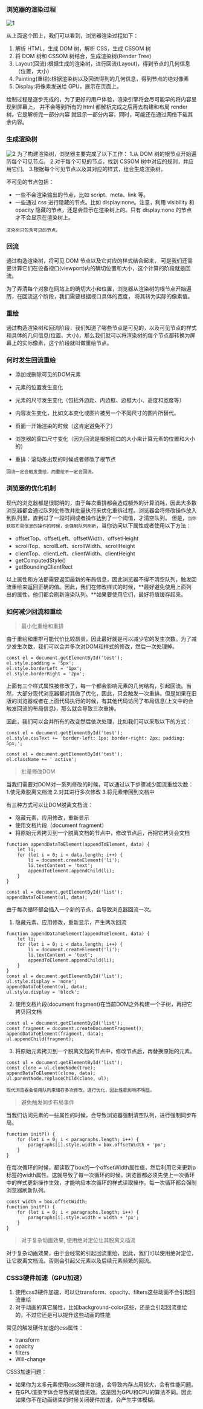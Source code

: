 ### 浏览器的渲染过程

![1](./assets/1.png)

从上面这个图上，我们可以看到，浏览器渲染过程如下：

1. 解析 HTML，生成 DOM 树，解析 CSS，生成 CSSOM 树
2. 将 DOM 树和 CSSOM 树结合，生成渲染树(Render Tree)
3. Layout(回流):根据生成的渲染树，进行回流(Layout)，得到节点的几何信息（位置，大小）
4. Painting(重绘):根据渲染树以及回流得到的几何信息，得到节点的绝对像素
5. Display:将像素发送给 GPU，展示在页面上。

绘制过程是逐步完成的，为了更好的用户体验，渲染引擎将会尽可能早的将内容呈现到屏幕上，
并不会等到所有的 html 都解析完成之后再去构建和布局 render 树。它是解析完一部分内容
就显示一部分内容，同时，可能还在通过网络下载其余内容。

### 生成渲染树

![2](./assets/2.png)
为了构建渲染树，浏览器主要完成了以下工作： 1.从 DOM 树的根节点开始遍历每个可见节点。 2.对于每个可见的节点，找到 CSSOM 树中对应的规则，并应用它们。 3.根据每个可见节点以及其对应的样式，组合生成渲染树。

不可见的节点包括：

- 一些不会渲染输出的节点，比如 script、meta、link 等。
- 一些通过 css 进行隐藏的节点。比如 display:none。注意，利用 visibility 和 opacity 隐藏的节点，还是会显示在渲染树上的。只有 display:none 的节点才不会显示在渲染树上。

`渲染树只包含可见的节点。`

### 回流

通过构造渲染树，将可见 DOM 节点以及它对应的样式结合起来，
可是我们还需要计算它们在设备视口(viewport)内的确切位置和大小，这个计算的阶段就是回流。

为了弄清每个对象在网站上的确切大小和位置，浏览器从渲染树的根节点开始遍历，在回流这个阶段，我们需要根据视口具体的宽度，
将其转为实际的像素值。

### 重绘

通过构造渲染树和回流阶段，我们知道了哪些节点是可见的，以及可见节点的样式和具体的几何信息(位置、大小)，那么我们就可以将渲染树的每个节点都转换为屏幕上的实际像素，这个阶段就叫做重绘节点。

### 何时发生回流重绘
- 添加或删除可见的DOM元素
- 元素的位置发生变化
- 元素的尺寸发生变化（包括外边距、内边框、边框大小、高度和宽度等）
- 内容发生变化，比如文本变化或图片被另一个不同尺寸的图片所替代。
- 页面一开始渲染的时候（这肯定避免不了）
- 浏览器的窗口尺寸变化（因为回流是根据视口的大小来计算元素的位置和大小的）

- 重排：滚动条出现的时候或者修改了根节点

`回流一定会触发重绘，而重绘不一定会回流。`

### 浏览器的优化机制
现代的浏览器都是很聪明的，由于每次重排都会造成额外的计算消耗，因此大多数浏览器都会通过队列化修改并批量执行来优化重排过程。浏览器会将修改操作放入到队列里，直到过了一段时间或者操作达到了一个阈值，才清空队列。
但是，`当你获取布局信息的操作的时候，会强制队列刷新`，当你访问以下属性或者使用以下方法：
- offsetTop、offsetLeft、offsetWidth、offsetHeight
- scrollTop、scrollLeft、scrollWidth、scrollHeight
- clientTop、clientLeft、clientWidth、clientHeight
- getComputedStyle()
- getBoundingClientRect

以上属性和方法都需要返回最新的布局信息，因此浏览器不得不清空队列，触发回流重绘来返回正确的值。因此，我们在修改样式的时候，**最好避免使用上面列出的属性，他们都会刷新渲染队列。**如果要使用它们，最好将值缓存起来。

### 如何减少回流和重绘
> 最小化重绘和重排

由于重绘和重排可能代价比较昂贵，因此最好就是可以减少它的发生次数。为了减少发生次数，我们可以合并多次对DOM和样式的修改，然后一次处理掉。

```
const el = document.getElementById('test');
el.style.padding = '5px';
el.style.borderLeft = '1px';
el.style.borderRight = '2px';
```
上面有三个样式属性被修改了，每一个都会影响元素的几何结构，引起回流。当然，大部分现代浏览器都对其做了优化，因此，只会触发一次重排。但是如果在旧版的浏览器或者在上面代码执行的时候，有其他代码访问了布局信息(上文中的会触发回流的布局信息)，那么就会导致三次重排。

因此，我们可以合并所有的改变然后依次处理，比如我们可以采取以下的方式：
```
const el = document.getElementById('test');
el.style.cssText += 'border-left: 1px; border-right: 2px; padding: 5px;';

const el = document.getElementById('test');
el.className += ' active';
```

> 批量修改DOM

当我们需要对DOM对一系列修改的时候，可以通过以下步骤减少回流重绘次数：
1.使元素脱离文档流
2.对其进行多次修改
3.将元素带回到文档中

有三种方式可以让DOM脱离文档流：
- 隐藏元素，应用修改，重新显示
- 使用文档片段（document fragment）
- 将原始元素拷贝到一个脱离文档的节点中，修改节点后，再把它拷贝会文档

```
function appendDataToElement(appendToElement, data) {
    let li;
    for (let i = 0; i < data.length; i++) {
    	li = document.createElement('li');
        li.textContent = 'text';
        appendToElement.appendChild(li);
    }
}

const ul = document.getElementById('list');
appendDataToElement(ul, data);
```
由于每次循环都会插入一个新的节点，会导致浏览器回流一次。
1. 隐藏元素，应用修改，重新显示，产生两次回流
```
function appendDataToElement(appendToElement, data) {
    let li;
    for (let i = 0; i < data.length; i++) {
    	li = document.createElement('li');
        li.textContent = 'text';
        appendToElement.appendChild(li);
    }
}
const ul = document.getElementById('list');
ul.style.display = 'none';
appendDataToElement(ul, data);
ul.style.display = 'block';
```
2. 使用文档片段(document fragment)在当前DOM之外构建一个子树，再把它拷贝回文档
```
const ul = document.getElementById('list');
const fragment = document.createDocumentFragment();
appendDataToElement(fragment, data);
ul.appendChild(fragment);
```
3. 将原始元素拷贝到一个脱离文档的节点中，修改节点后，再替换原始的元素。
```
const ul = document.getElementById('list');
const clone = ul.cloneNode(true);
appendDataToElement(clone, data);
ul.parentNode.replaceChild(clone, ul);
```
`现代浏览器会使用队列来储存多次修改，进行优化，因此性能影响不明显。`

> 避免触发同步布局事件

当我们访问元素的一些属性的时候，会导致浏览器强制清空队列，进行强制同步布局。
```
function initP() {
    for (let i = 0; i < paragraphs.length; i++) {
        paragraphs[i].style.width = box.offsetWidth + 'px';
    }
}
```
在每次循环的时候，都读取了box的一个offsetWidth属性值，然后利用它来更新p标签的width属性。这就导致了每一次循环的时候，浏览器都必须先使上一次循环中的样式更新操作生效，才能响应本次循环的样式读取操作。每一次循环都会强制浏览器刷新队列。
```
const width = box.offsetWidth;
function initP() {
    for (let i = 0; i < paragraphs.length; i++) {
        paragraphs[i].style.width = width + 'px';
    }
}
```

> 对于复杂动画效果, 使用绝对定位让其脱离文档流

对于复杂动画效果，由于会经常的引起回流重绘，因此，我们可以使用绝对定位，让它脱离文档流。否则会引起父元素以及后续元素频繁的回流。

### CSS3硬件加速（GPU加速）
1. 使用css3硬件加速，可以让transform、opacity、filters这些动画不会引起回流重绘 
2. 对于动画的其它属性，比如background-color这些，还是会引起回流重绘的，不过它还是可以提升这些动画的性能

常见的触发硬件加速的css属性：
- transform
- opacity
- filters
- Will-change

CSS3加速问题：
- 如果你为太多元素使用css3硬件加速，会导致内存占用较大，会有性能问题。
- 在GPU渲染字体会导致抗锯齿无效。这是因为GPU和CPU的算法不同。因此如果你不在动画结束的时候关闭硬件加速，会产生字体模糊。